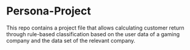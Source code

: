 # Persona-Project
This repo contains a project file that allows calculating customer return through rule-based classification based on the user data of a gaming company and the data set of the relevant company.
